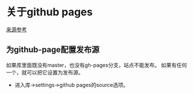 # 关于github pages

[来源参考](https://help.github.com/articles/configuring-a-publishing-source-for-github-pages/)

## 为github-page配置发布源

如果库里面既没有master，也没有gh-pages分支，站点不能发布。
如果有任何一个，就可以把它设置为发布源。

+ 进入库->settings->github pages的source选项。
